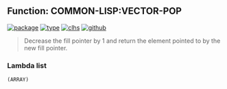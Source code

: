 ## Function: COMMON-LISP:VECTOR-POP
[![package](https://img.shields.io/badge/Package-COMMON--LISP-5f9ea0.svg?style=social&colorA=999999)](../) [![type](https://img.shields.io/badge/Type-Function-5f9ea0.svg?style=social&colorA=999999)](../#function) [![clhs](https://img.shields.io/badge/CLHS-VECTOR--POP-5f9ea0.svg?style=social&colorA=999999)](http://www.lispworks.com/documentation/HyperSpec/Body/f_vec_po.htm) [![github](https://img.shields.io/badge/GitHub-View_the_source-5f9ea0.svg?style=social&colorA=999999&logo=github)](https://github.com/sbcl/sbcl/blob/master/src/code/array.lisp/) 

> Decrease the fill pointer by 1 and return the element pointed to by the
> new fill pointer.

### Lambda list
```
(ARRAY)
```
